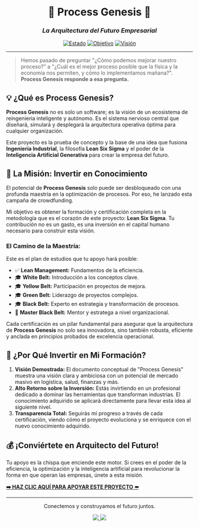 <div align="center">

# 🚀 Process Genesis 🚀

### _La Arquitectura del Futuro Empresarial_

</div>

<div align="center">

[![Estado](https://img.shields.io/badge/Estado-Buscando%20Patrocinadores-brightgreen?style=for-the-badge)](ENLACE_A_TU_PÁGINA_DE_CROWDFUNDING)
[![Objetivo](https://img.shields.io/badge/Certificaciones-6%20Lean%20Six%20Sigma-blue?style=for-the-badge)](ENLACE_A_TU_PÁGINA_DE_CROWDFUNDING)
[![Visión](https://img.shields.io/badge/Visión-Empresa%20Auto—Optimizadora-purple?style=for-the-badge)](ENLACE_A_TU_PÁGINA_DE_CROWDFUNDING)

</div>

---

> Hemos pasado de preguntar "¿Cómo podemos mejorar nuestro proceso?" a "¿Cuál es el mejor proceso posible que la física y la economía nos permiten, y cómo lo implementamos mañana?". **Process Genesis responde a esa pregunta.**

## 💡 ¿Qué es Process Genesis?

**Process Genesis** no es solo un software; es la visión de un ecosistema de reingeniería inteligente y autónomo. Es el sistema nervioso central que diseñará, simulará y desplegará la arquitectura operativa óptima para cualquier organización.

Este proyecto es la prueba de concepto y la base de una idea que fusiona **Ingeniería Industrial**, la filosofía **Lean Six Sigma** y el poder de la **Inteligencia Artificial Generativa** para crear la empresa del futuro.

## 🎯 La Misión: Invertir en Conocimiento

El potencial de **Process Genesis** solo puede ser desbloqueado con una profunda maestría en la optimización de procesos. Por eso, he lanzado esta campaña de crowdfunding.

Mi objetivo es obtener la formación y certificación completa en la metodología que es el corazón de este proyecto: **Lean Six Sigma**. Tu contribución no es un gasto, es una inversión en el capital humano necesario para construir esta visión.

### El Camino de la Maestría:

Este es el plan de estudios que tu apoyo hará posible:

-   ✅ **Lean Management:** Fundamentos de la eficiencia.
-   🎓 **White Belt:** Introducción a los conceptos clave.
-   🎓 **Yellow Belt:** Participación en proyectos de mejora.
-   🎓 **Green Belt:** Liderazgo de proyectos complejos.
-   🎓 **Black Belt:** Experto en estrategia y transformación de procesos.
-   🌟 **Master Black Belt:** Mentor y estratega a nivel organizacional.

Cada certificación es un pilar fundamental para asegurar que la arquitectura de **Process Genesis** no solo sea innovadora, sino también robusta, eficiente y anclada en principios probados de excelencia operacional.

## 🤔 ¿Por Qué Invertir en Mi Formación?

1.  **Visión Demostrada:** El documento conceptual de "Process Genesis" muestra una visión clara y ambiciosa con un potencial de mercado masivo en logística, salud, finanzas y más.
2.  **Alto Retorno sobre la Inversión:** Estás invirtiendo en un profesional dedicado a dominar las herramientas que transforman industrias. El conocimiento adquirido se aplicará directamente para llevar esta idea al siguiente nivel.
3.  **Transparencia Total:** Seguirás mi progreso a través de cada certificación, viendo cómo el proyecto evoluciona y se enriquece con el nuevo conocimiento adquirido.

## 💰 ¡Conviértete en Arquitecto del Futuro!

Tu apoyo es la chispa que enciende este motor. Si crees en el poder de la eficiencia, la optimización y la inteligencia artificial para revolucionar la forma en que operan las empresas, únete a esta misión.

**[➡️ HAZ CLIC AQUÍ PARA APOYAR ESTE PROYECTO ⬅️](https://ENLACE_A_TU_PÁGINA_DE_CROWDFUNDING)**

---

<div align="center">
    <p>Conectemos y construyamos el futuro juntos.</p>
    <a href="[https://www.linkedin.com/in/tu_perfil/](https://www.linkedin.com/in/josehugomeza-ai/)" target="_blank">
        <img src="https://img.shields.io/badge/LinkedIn-0077B5?style=for-the-badge&logo=linkedin&logoColor=white" />
    </a>
    <a href="https://twitter.com/tu_usuario" target="_blank">
        <img src="https://img.shields.io/badge/Twitter-1DA1F2?style=for-the-badge&logo=twitter&logoColor=white" />
    </a>
</div>

